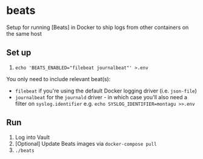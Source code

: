 # beats

Setup for running [Beats] in Docker to ship logs from other containers on the same host

## Set up

1. `echo 'BEATS_ENABLED="filebeat journalbeat"' >.env`

You only need to include relevant beat(s):

- `filebeat` if you're using the default Docker logging driver (i.e. `json-file`)
- `journalbeat` for the `journald` driver - in which case you'll also need a filter on `syslog.identifier`
  e.g. `echo SYSLOG_IDENTIFIER=montagu >>.env`

## Run

1. Log into Vault
1. [Optional] Update Beats images via `docker-compose pull`
1. `./beats`

